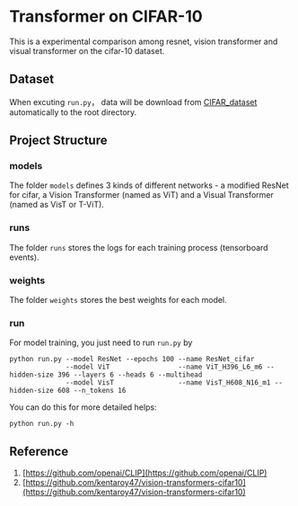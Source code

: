 # Transformer on CIFAR-10
This is a experimental comparison among resnet, vision transformer and visual transformer on the cifar-10 dataset.

## Dataset
When excuting `run.py`， data will be download from [CIFAR_dataset](http://www.cs.toronto.edu/~kriz/cifar.html) automatically to the root directory. 

## Project Structure

### models

The folder `models` defines 3 kinds of different networks - a modified ResNet for cifar, a Vision Transformer (named as ViT) and a Visual Transformer (named as VisT or T-ViT).

### runs

The folder `runs` stores the logs for each training process (tensorboard events).

### weights

The folder `weights` stores the best weights for each model.

### run

For model training, you just need to run `run.py` by 
```
python run.py --model ResNet --epochs 100 --name ResNet_cifar
              --model ViT                 --name ViT_H396_L6_m6 --hidden-size 396 --layers 6 --heads 6 --multihead
              --model VisT                --name VisT_H608_N16_m1 --hidden-size 608 --n_tokens 16
```

You can do this for more detailed helps:
```
python run.py -h
```

## Reference
1. [https://github.com/openai/CLIP](https://github.com/openai/CLIP)
2. [https://github.com/kentaroy47/vision-transformers-cifar10](https://github.com/kentaroy47/vision-transformers-cifar10)

